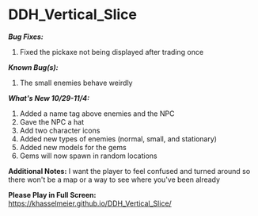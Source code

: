 # DDH_Vertical_Slice

***Bug Fixes:***
1. Fixed the pickaxe not being displayed after trading once

***Known Bug(s):***
1. The small enemies behave weirdly

***What's New 10/29-11/4:***
1. Added a name tag above enemies and the NPC
2. Gave the NPC a hat
3. Add two character icons
4. Added new types of enemies (normal, small, and stationary)
5. Added new models for the gems
6. Gems will now spawn in random locations

**Additional Notes:** I want the player to feel confused and turned around so there won't be a map or a way to see where you've been already

**Please Play in Full Screen:** https://khasselmeier.github.io/DDH_Vertical_Slice/
